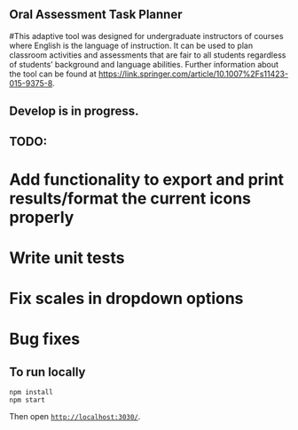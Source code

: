 ## Oral Assessment Task Planner

#This adaptive tool was designed for undergraduate instructors of courses where English is the language of instruction. It can be used to plan classroom activities and assessments that are fair to all students regardless of students’ background and language abilities. Further information about the tool can be found at https://link.springer.com/article/10.1007%2Fs11423-015-9375-8.

## Develop is in progress. 

## TODO: 
# Add functionality to export and print results/format the current icons properly
# Write unit tests
# Fix scales in dropdown options
# Bug fixes



## To run locally

```
npm install
npm start
```

Then open [`http://localhost:3030/`](http://localhost:3030/).